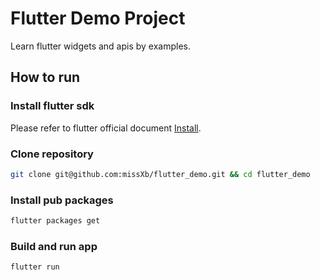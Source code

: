 # Flutter Demo Project

Learn flutter widgets and apis by examples.

## How to run

### Install flutter sdk

Please refer to flutter official document [Install](https://flutter.io/docs/get-started/install).

### Clone repository

```bash
git clone git@github.com:missXb/flutter_demo.git && cd flutter_demo
```

### Install pub packages

```bash
flutter packages get
```

### Build and run app

```bash
flutter run
```
